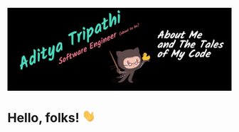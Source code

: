 [![Header](header.png "Header")](https://github.com/adityatripathiiit/)

# Hello, folks! <img src="wave.gif" width="30px">